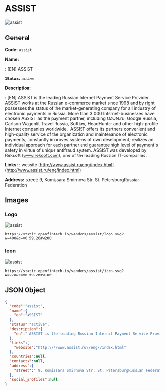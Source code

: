 
# ASSIST 
![assist](https://static.openfintech.io/vendors/assist/logo.svg?w=400&c=v0.59.26#w200)  

## General 
 
**Code:** `assist` 
 
**Name:** 
 
:	[EN] ASSIST 
 
**Status:** `active` 
 
**Description:** 
 
: [EN]  ASSIST is the leading Russian Internet Payment Service Provider. ASSIST works at the Russian e-commerce market since 1998 and by right possesses the status of the market-generating company for all industry of electronic payments in Russia. More than 3 000 Internet-businesses have chosen ASSIST as the payment partner, including OZON.ru, Google Russia, Carlson Wagonlit Travel Russia, Softkey, HeadHunter and other high-profile Internet companies worldwide.  ASSIST offers its partners convenient and high-quality service of the organization and maintenance of electronic payments, constantly improves systems of own development, realizes an individual approach for each partner and guarantee high level of payment's safety in virtue of unique antifraud system. ASSIST was developed by Reksoft (www.reksoft.com), one of the leading Russian IT-companies.   
 
**Links:** 
: website [http://www.assist.ru/eng/index.html](http://www.assist.ru/eng/index.html) 
 
**Address:** 
street:  9, Komissara Smirnova Str. St. PetersburgRussian Federation  

## Images 

### Logo 
 
![assist](https://static.openfintech.io/vendors/assist/logo.svg?w=400&c=v0.59.26#w200)  

```
https://static.openfintech.io/vendors/assist/logo.svg?w=400&c=v0.59.26#w200
```  

### Icon 
 
![assist](https://static.openfintech.io/vendors/assist/icon.svg?w=278&c=v0.59.26#w100)  

```
https://static.openfintech.io/vendors/assist/icon.svg?w=278&c=v0.59.26#w100
```  

## JSON Object 

```json
{
  "code":"assist",
  "name":{
    "en":"ASSIST"
  },
  "status":"active",
  "description":{
    "en":" ASSIST is the leading Russian Internet Payment Service Provider. ASSIST works at the Russian e-commerce market since 1998 and by right possesses the status of the market-generating company for all industry of electronic payments in Russia. More than 3 000 Internet-businesses have chosen ASSIST as the payment partner, including OZON.ru, Google Russia, Carlson Wagonlit Travel Russia, Softkey, HeadHunter and other high-profile Internet companies worldwide.\u00a0 ASSIST offers its partners convenient and high-quality service of the organization and maintenance of electronic payments, constantly improves systems of own development, realizes an individual approach for each partner and guarantee high level of payment's safety in virtue of unique antifraud system. ASSIST was developed by Reksoft\u00a0(www.reksoft.com), one of the leading Russian IT-companies.\u00a0 "
  },
  "links":{
    "website":"http:\/\/www.assist.ru\/eng\/index.html"
  },
  "countries":null,
  "contacts":null,
  "address":{
    "street":" 9, Komissara Smirnova Str. St. PetersburgRussian Federation "
  },
  "social_profiles":null
}
```  
